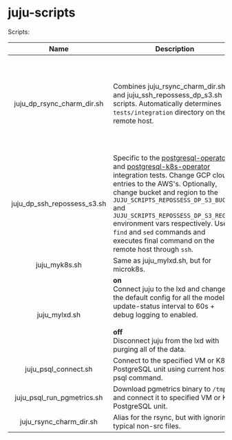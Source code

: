 # juju-scripts

Scripts:

|            Name             | Description                                                                                                                                                                                                                                                                                                                                                                                                                                                                                  | Parameters                                                                                                  | Usage example                                                                                                                                                                                      |
|:---------------------------:|----------------------------------------------------------------------------------------------------------------------------------------------------------------------------------------------------------------------------------------------------------------------------------------------------------------------------------------------------------------------------------------------------------------------------------------------------------------------------------------------|-------------------------------------------------------------------------------------------------------------|----------------------------------------------------------------------------------------------------------------------------------------------------------------------------------------------------|
| juju_dp_rsync_charm_dir.sh  | Combines juju_rsync_charm_dir.sh and juju_ssh_repossess_dp_s3.sh scripts. Automatically determines `tests/integration` directory on the remote host.                                                                                                                                                                                                                                                                                                                                         | 1: directory on current host to upload<br/><br/>2: remote ssh host<br/><br/>3: remote host upload directory | `juju_dp_rsync_charm_dir.sh $PWD lawson Work/Canonical`                                                                                                                                            |
| juju_dp_ssh_repossess_s3.sh | Specific to the [postgresql-operator](https://github.com/canonical/postgresql-operator) and [postgresql-k8s-operator](https://github.com/canonical/postgresql-k8s-operator) integration tests. Change GCP cloud entries to the AWS's. Optionally, change bucket and region to the `JUJU_SCRIPTS_REPOSSESS_DP_S3_BUCKET` and `JUJU_SCRIPTS_REPOSSESS_DP_S3_REGION` environment vars respectively. Uses `find` and `sed` commands and executes final command on the remote host through `ssh`. | 1: remote ssh host<br/><br/>2: directory to recursively process source files within on the remote host      | `JUJU_SCRIPTS_REPOSSESS_DP_S3_BUCKET="v-tarasenko" JUJU_SCRIPTS_REPOSSESS_DP_S3_REGION="eu-central-1" juju_dp_ssh_repossess_s3.sh lawson Work/Canonical/postgresql-k8s-operator/tests/integration` |
|        juju_myk8s.sh        | Same as juju_mylxd.sh, but for microk8s.                                                                                                                                                                                                                                                                                                                                                                                                                                                     | on / off                                                                                                    | `juju_myk8s.sh off`                                                                                                                                                                                |
|        juju_mylxd.sh        | **on**<br/>Connect juju to the lxd and change the default config for all the models: update-status interval to 60s + debug logging to enabled.<br/><br/>**off**<br/>Disconnect juju from the lxd with purging all of the data.                                                                                                                                                                                                                                                               | on / off                                                                                                    | `juju_mylxd.sh on`                                                                                                                                                                                 |
|    juju_psql_connect.sh     | Connect to the specified VM or K8s PostgreSQL unit using current host psql command.                                                                                                                                                                                                                                                                                                                                                                                                          | unit with numeric identifier                                                                                | `juju_psql_connect.sh postgresql/0`                                                                                                                                                                |
| juju_psql_run_pgmetrics.sh  | Download pgmetrics binary to `/tmp` and connect it to specified VM or K8s PostgreSQL unit.                                                                                                                                                                                                                                                                                                                                                                                                   | unit with numeric identifier                                                                                | `juju_psql_run_pgmetrics.sh postgresql-k8s/0`                                                                                                                                                      |
|   juju_rsync_charm_dir.sh   | Alias for the rsync, but with ignoring typical non-src files.                                                                                                                                                                                                                                                                                                                                                                                                                                | [rsync quick guide](https://www.redhat.com/sysadmin/sync-rsync)                                             | `juju_rsync_charm_dir.sh $PWD lawson:Work/Canonical`                                                                                                                                               |
